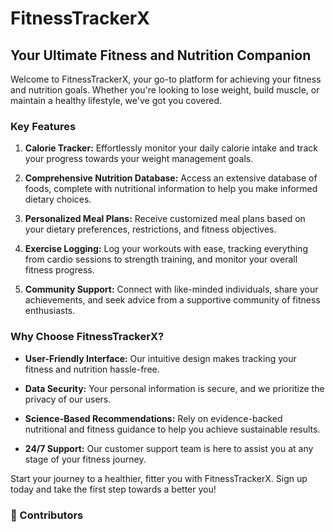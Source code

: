 # FitnessTrackerX

## Your Ultimate Fitness and Nutrition Companion

Welcome to FitnessTrackerX, your go-to platform for achieving your fitness and nutrition goals. Whether you're looking to lose weight, build muscle, or maintain a healthy lifestyle, we've got you covered.

### Key Features

1. **Calorie Tracker:** Effortlessly monitor your daily calorie intake and track your progress towards your weight management goals.

2. **Comprehensive Nutrition Database:** Access an extensive database of foods, complete with nutritional information to help you make informed dietary choices.

3. **Personalized Meal Plans:** Receive customized meal plans based on your dietary preferences, restrictions, and fitness objectives.

4. **Exercise Logging:** Log your workouts with ease, tracking everything from cardio sessions to strength training, and monitor your overall fitness progress.

5. **Community Support:** Connect with like-minded individuals, share your achievements, and seek advice from a supportive community of fitness enthusiasts.


### Why Choose FitnessTrackerX?

- **User-Friendly Interface:** Our intuitive design makes tracking your fitness and nutrition hassle-free.

- **Data Security:** Your personal information is secure, and we prioritize the privacy of our users.

- **Science-Based Recommendations:** Rely on evidence-backed nutritional and fitness guidance to help you achieve sustainable results.

- **24/7 Support:** Our customer support team is here to assist you at any stage of your fitness journey.

Start your journey to a healthier, fitter you with FitnessTrackerX. Sign up today and take the first step towards a better you!

### 👥 Contributors



